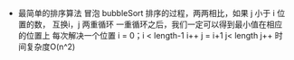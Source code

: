 - 最简单的排序算法
  冒泡 bubbleSort
  排序的过程，两两相比，如果 j 小于 i 位置的数， 互换i，j
  两重循环
  一重循环之后，我们一定可以得到最小值在相应的位置上
  每次解决一个位置
  i = 0；i < length-1 i++
  j = i+1 j< length j++
  时间复杂度O(n^2)